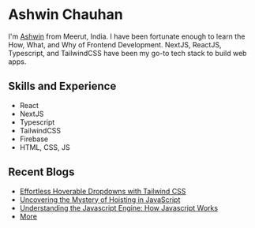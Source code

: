 # Ashwin Chauhan 
I'm [Ashwin](https://www.ashwin.codes/) from Meerut, India. I have been fortunate enough to learn the How, What, and Why of Frontend Development. NextJS, ReactJS, Typescript, and TailwindCSS have been my go-to tech stack to build web apps.

## Skills and Experience
* React
* NextJS
* Typescript
* TailwindCSS
* Firebase
* HTML, CSS, JS

## Recent Blogs
* [Effortless Hoverable Dropdowns with Tailwind CSS](https://ashwincodes.hashnode.dev/effortless-hoverable-dropdowns-with-tailwind-css)
* [Uncovering the Mystery of Hoisting in JavaScript](https://ashwincodes.hashnode.dev/uncovering-the-mystery-of-hoisting-in-javascript)
* [Understanding the Javascript Engine: How Javascript Works](https://ashwincodes.hashnode.dev/understanding-the-javascript-engine-how-javascript-works)
* [More](https://ashwincodes.hashnode.dev/)
